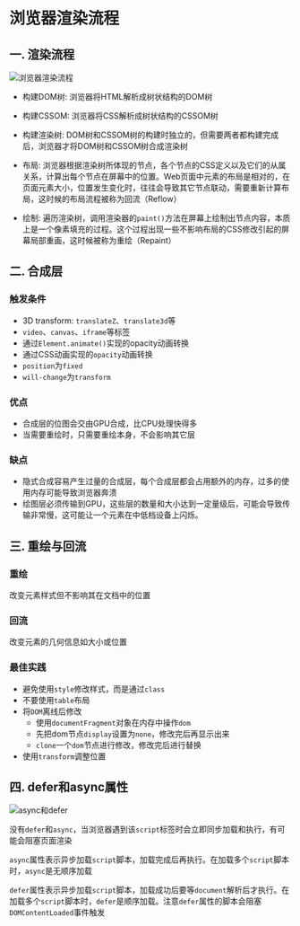 # 浏览器渲染流程
## 一. 渲染流程
![浏览器渲染流程](https://p1-jj.byteimg.com/tos-cn-i-t2oaga2asx/gold-user-assets/2018/1/22/1611cb18d3a3938b~tplv-t2oaga2asx-zoom-in-crop-mark:1512:0:0:0.awebp)

- 构建DOM树: 浏览器将HTML解析成树状结构的DOM树

- 构建CSSOM: 浏览器将CSS解析成树状结构的CSSOM树

- 构建渲染树: DOM树和CSSOM树的构建时独立的，但需要两者都构建完成后，浏览器才将DOM树和CSSOM树合成渲染树

- 布局: 浏览器根据渲染树所体现的节点，各个节点的CSS定义以及它们的从属关系，计算出每个节点在屏幕中的位置。Web页面中元素的布局是相对的，在页面元素大小，位置发生变化时，往往会导致其它节点联动，需要重新计算布局，这时候的布局流程被称为回流（Reflow）

- 绘制: 遍历渲染树，调用渲染器的`paint()`方法在屏幕上绘制出节点内容，本质上是一个像素填充的过程。这个过程出现一些不影响布局的CSS修改引起的屏幕局部重画，这时候被称为重绘（Repaint）

## 二. 合成层
### 触发条件
- 3D transform: `translateZ`、`translate3d`等
- `video`、`canvas`、`iframe`等标签
- 通过`Element.animate()`实现的opacity动画转换
- 通过CSS动画实现的`opacity`动画转换
- `position`为`fixed`
- `will-change`为`transform`

### 优点
- 合成层的位图会交由GPU合成，比CPU处理快得多
- 当需要重绘时，只需要重绘本身，不会影响其它层

### 缺点
- 隐式合成容易产生过量的合成层，每个合成层都会占用额外的内存，过多的使用内存可能导致浏览器奔溃
- 绘图层必须传输到GPU，这些层的数量和大小达到一定量级后，可能会导致传输非常慢，这可能让一个元素在中低档设备上闪烁。

## 三. 重绘与回流
### 重绘
改变元素样式但不影响其在文档中的位置

### 回流
改变元素的几何信息如大小或位置

### 最佳实践
- 避免使用`style`修改样式，而是通过`class`
- 不要使用`table`布局
- 将`DOM`离线后修改
  - 使用`documentFragment`对象在内存中操作`dom`
  - 先把dom节点`display`设置为`none`，修改完后再显示出来
  - `clone`一个`dom`节点进行修改，修改完后进行替换
- 使用`transform`调整位置

## 四. defer和async属性
![async和defer](https://developer.mozilla.org/zh-CN/docs/Web/HTML/Element/script/async-defer.jpg)

没有`defer`和`async`，当浏览器遇到该`script`标签时会立即同步加载和执行，有可能会阻塞页面渲染

`async`属性表示异步加载`script`脚本，加载完成后再执行。在加载多个`script`脚本时，`async`是无顺序加载

`defer`属性表示异步加载`script`脚本，加载成功后要等`document`解析后才执行。在加载多个`script`脚本时，`defer`是顺序加载。注意`defer`属性的脚本会阻塞`DOMContentLoaded`事件触发
